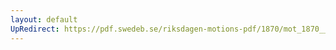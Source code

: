 ```yaml
---
layout: default
UpRedirect: https://pdf.swedeb.se/riksdagen-motions-pdf/1870/mot_1870__fk__00041/mot_1870__fk__00041_002.pdf
---
```

